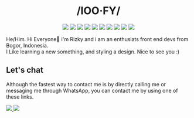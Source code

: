 <h1 align="middle">/IOO·FY/</h1>

<p align="middle">
    <img src="https://img.shields.io/badge/JavaScript-323330?style=for-the-badge&logo=javascript&logoColor=F7DF1E" />
    <img src="https://img.shields.io/badge/TypeScript-007ACC?style=for-the-badge&logo=typescript&logoColor=white" />
    <img src="https://img.shields.io/badge/react-%2320232a.svg?style=for-the-badge&logo=react&logoColor=%2361DAFB" />
    <img src="https://img.shields.io/badge/Vue.js-35495E?style=for-the-badge&logo=vue.js&logoColor=4FC08D" />
    <img src="https://img.shields.io/badge/Node.js-43853D?style=for-the-badge&logo=node.js&logoColor=white" />
    <img src="https://img.shields.io/badge/-GraphQL-E10098?style=for-the-badge&logo=graphql&logoColor=white" />
    <img src="https://img.shields.io/badge/figma-%23F24E1E.svg?style=for-the-badge&logo=figma&logoColor=white" />
    <img src="https://img.shields.io/badge/-cypress-%23E5E5E5?style=for-the-badge&logo=cypress&logoColor=058a5e" />
    <img src="https://img.shields.io/badge/styled--components-DB7093?style=for-the-badge&logo=styled-components&logoColor=white" />
    <img src="https://img.shields.io/badge/tailwindcss-%2338B2AC.svg?style=for-the-badge&logo=tailwind-css&logoColor=white" />
</p>


<p> He/Him. Hi Everyone👋 i'm Rizky and i am an enthusiats front end devs from Bogor, Indonesia.<br> I Like
    learning a new something, and styling a design. Nice to see you :)</p>

## Let's chat

Although the fastest way to contact me is by directly calling me or messaging me through WhatsApp, you can contact me by using one of these links.

<p>
        <a href="https://facebook.com/rizukyy27">
            <img src="https://img.shields.io/badge/Facebook-%231877F2.svg?style=for-the-badge&logo=Facebook&logoColor=white" />
        </a>
        <a href="mailto:mrizkyy027@gmail.com">
            <img src="https://img.shields.io/badge/Gmail-D14836?style=for-the-badge&logo=gmail&logoColor=white" />
        </a>
</p>
